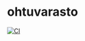 # ohtuvarasto

[![CI](https://github.com/MarkusSKoo/ohtuvarasto/actions/workflows/main.yml/badge.svg)](https://github.com/MarkusSKoo/ohtuvarasto/actions/workflows/main.yml)

